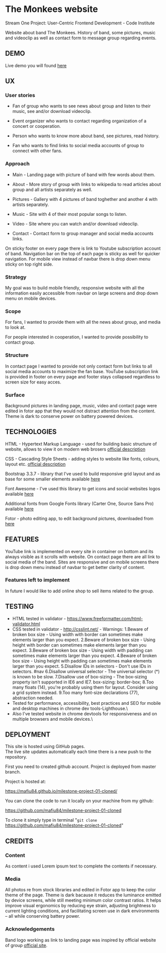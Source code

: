 # The Monkees website

Stream One Project: User-Centric Frontend Development - Code Institute

Website about band The Monkees. History of band, some pictures, music and videoclip as well as contact form to message group regarding events. 

## DEMO

Live demo you will found [here](https://mafiu84.github.io/milestone-project-01-cloned/)

## UX

### User stories

* Fan of group who wants to see news about group and listen to their music, see and/or download videoclip.

* Event organizer who wants to contact regarding organization of a concert or cooperation.  

* Person who wants to know more about band, see pictures, read history.

* Fan who wants to find links to social media accounts of group to connect with other fans.

### Approach

* Main - Landing page with picture of band with few words about them.

* About - More story of group with links to wikipedia to read articles about group and all artists separately as well.

* Pictures - Gallery with 4 pictures of band toghether and another 4 with artists separately.

* Music - Site with 4 of their most popular songs to listen.

* Video - Site where you can watch and/or download videoclip.

* Contact - Contact form to group manager and social media accounts links.

On sticky footer on every page there is link to Youtube subscription account of band. 
Navigation bar on the top of each page is sticky as well for quicker navigation. 
For mobile view instead of navbar there is drop down menu sticky on top right side.

### Strategy

My goal was to build mobile friendly, responsive website with all the information easily accessible from navbar on large screens and drop down menu on mobile devices.

### Scope

For fans, I wanted to provide them with all the news about group, and media to look at.

For people interested in cooperation, I wanted to provide possibility to contact group.

### Structure

In contact page I wanted to provide not only contact form but links to all social media accounts to maximize the fan base. YouTube subscription link is provided in footer on every page  and footer stays collapsed regardless to screen size for easy acces.

### Surface

Background pictures in landing page, music, video and contact page were edited in fotor app that they would not distract attention from the content. Theme is dark to conserve power on battery powered devices.

## TECHNOLOGIES

HTML - Hypertext Markup Language - used for building basic structure of website, allows to view it on modern web brosers [official description](https://whatwg.org/)

CSS - Cascading Style Sheets - adding styles to website like fonts, colours, layout etc. [official description](https://www.w3.org/Style/CSS/)

Bootstrap 3.3.7 - library that I've used to build responsive grid layout and as base for some smaller elements available [here](https://getbootstrap.com/)

Font Awesome - I've used this library to get icons and social websites logos available [here](https://fontawesome.com/)

Additional fonts from Google Fonts library (Carter One, Source Sans Pro) available [here](https://fonts.google.com/)

Fotor - photo editing app, to edit background pictures, downloaded from [here](https://www.fotor.com/windows/index.html)

## FEATURES

YouTube link is implemented on every site in container on bottom and its always visible as it scrolls with website. On contact page there are all link to social media of the band. Sites are responsive and on mobile screens there is drop down menu instead of navbar to get better clarity of content.

### Features left to implement

In future I would like to add online shop to sell items related to the group.

## TESTING

* HTML tested in validator - https://www.freeformatter.com/html-validator.html
* CSS tested in validator - http://csslint.net/ - Warnings:
    1.Beware of broken box size - Using width with border can sometimes make elements larger than you expect.
    2.Beware of broken box size - Using height with border can sometimes make elements larger than you expect.
    3.Beware of broken box size	- Using width with padding can sometimes make elements larger than you expect.
    4.Beware of broken box size	- Using height with padding can sometimes make elements larger than you expect.
    5.Disallow IDs in selectors	- Don't use IDs in selectors. #nav
    6.Disallow universal selector - The universal selector (*) is known to be slow.
    7.Disallow use of box-sizing - The box-sizing property isn't supported in IE6 and IE7. box-sizing: border-box;
    8.Too many floats (14), you're probably using them for layout. Consider using a grid system instead.
    9.Too many font-size declarations (77), abstraction needed.
* Tested for performance, accessibility, best practices and SEO for mobile and desktop machines in chrome dev tools-Lighthouse.\
* Also I've tested website in chrome devtools for responsiveness and on multiple browsers and mobile devices.\


## DEPLOYMENT

This site is hosted using GitHub pages.  
The live site updates automatically each time there is a new push to the repository. 

First you need to created github account. Project is deployed from master branch.

Project is hosted at:

<https://mafiu84.github.io/milestone-project-01-cloned/>

You can clone the code to run it locally on your machine from my github:

https://github.com/mafiu84/milestone-project-01-cloned

To clone it simply type in terminal "<code>git clone</code> https://github.com/mafiu84/milestone-project-01-cloned"

## CREDITS

### Content

As content i used Lorem ipsum text to complete the contents if necessary. 

### Media

All photos re from stock libraries and edited in Fotor app to keep the color theme of the page. Theme is dark bacause it reduces the luminance emitted by device screens, while still meeting minimum color contrast ratios. It helps improve visual ergonomics by reducing eye strain, adjusting brightness to current lighting conditions, and facilitating screen use in dark environments – all while conserving battery power.

### Acknowledgements

Band logo working as link to landing page was inspired by official website of group [official site](https://www.monkees.com/).




